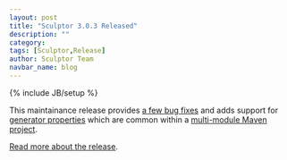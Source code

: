 ```yaml
---
layout: post
title: "Sculptor 3.0.3 Released"
description: ""
category: 
tags: [Sculptor,Release]
author: Sculptor Team
navbar_name: blog
---
```

{% include JB/setup %}

This maintainance release provides [a few bug fixes][2] and adds support for [generator properties][3] which are common within a [multi-module Maven project][4].


[Read more about the release][1].

   [1]: /documentation/whats-new#version-303
   [2]: https://github.com/sculptor/sculptor/issues?milestone=4&state=closed
   [3]: /documentation/developers-guide#generator-properties
   [4]: https://maven.apache.org/guides/mini/guide-multiple-modules.html
